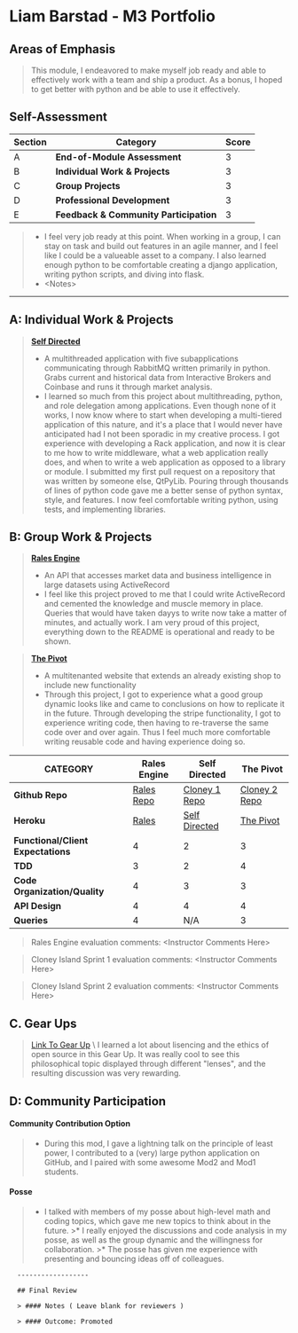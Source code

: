 # Liam Barstad - M3 Portfolio

## Areas of Emphasis

> This module, I endeavored to make myself job ready and able to effectively work with a team and ship a product. As a bonus, I hoped to get better with python and be able to use it effectively.

## Self-Assessment

| Section | Category | Score |
| --- | ----- | --- |
| A | **End-of-Module Assessment** | 3 |
| B | **Individual Work & Projects** | 3 |
| C | **Group Projects** | 3 |
| D | **Professional Development** | 3 |
| E | **Feedback & Community Participation** | 3 |

>* I feel very job ready at this point. When working in a group, I can stay on task and build out features in an agile manner, and I feel like I could be a valueable asset to a company. I also learned enough python to be comfortable creating a django application, writing python scripts, and diving into flask.
>* \<Notes>

-----------------------

## A: Individual Work & Projects

> **[Self Directed](https://github.com/liambarstad/data_fiend_v1)**
>* A multithreaded application with five subapplications communicating through RabbitMQ written primarily in python. Grabs current and historical data from Interactive Brokers and Coinbase and runs it through market analysis.
>* I learned so much from this project about multithreading, python, and role delegation among applications. Even though none of it works, I now know where to start when developing a multi-tiered application of this nature, and it's a place that I would never have anticipated had I not been sporadic in my creative process. I got experience with developing a Rack application, and now it is clear to me how to write middleware, what a web application really does, and when to write a web application as opposed to a library or module. I submitted my first pull request on a repository that was written by someone else, QtPyLib. Pouring through thousands of lines of python code gave me a better sense of python syntax, style, and features. I now feel comfortable writing python, using tests, and implementing libraries.

## B: Group Work & Projects

> **[Rales Engine](https://github.com/liambarstad/rales-engine)**
>* An API that accesses market data and business intelligence in large datasets using ActiveRecord
>* I feel like this project proved to me that I could write ActiveRecord and cemented the knowledge and muscle memory in place. Queries that would have taken dayys to write now take a matter of minutes, and actually work. I am very proud of this project, everything down to the README is operational and ready to be shown.

> **[The Pivot](https://github.com/liambarstad/the_pivot_base)**
>* A multitenanted website that extends an already existing shop to include new functionality
>* Through this project, I got to experience what a good group dynamic looks like and came to conclusions on how to replicate it in the future. Through developing the stripe functionality, I got to experience writing code, then having to re-traverse the same code over and over again. Thus I feel much more comfortable writing reusable code and having experience doing so.

| CATEGORY | Rales Engine | Self Directed | The Pivot |
| --- | --- | --- | --- |
| **Github Repo** | [Rales Repo](https://) | [Cloney 1 Repo](https://) | [Cloney 2 Repo](https://) |
| **Heroku** | [Rales](https://) | [Self Directed](https://) | [The Pivot](https://) |
| **Functional/Client Expectations** | 4 | 2 | 3 |
| **TDD** | 3 | 2 | 4 |
| **Code Organization/Quality** | 4 | 3 | 3 |
| **API Design** | 4 | 4 | 4 |
| **Queries** | 4 | N/A | 3 |

> Rales Engine evaluation comments:
\<Instructor Comments Here>

> Cloney Island Sprint 1 evaluation comments:
\<Instructor Comments Here>

> Cloney Island Sprint 2 evaluation comments:
\<Instructor Comments Here>

## C. **Gear Ups**

> [Link To Gear Up]()
\ I learned a lot about lisencing and the ethics of open source in this Gear Up. It was really cool to see this philosophical topic displayed through different "lenses", and the resulting discussion was very rewarding.

## D: Community Participation

#### **Community Contribution Option**
>* During this mod, I gave a lightning talk on the principle of least power, I contributed to a (very) large python application on GitHub, and I paired with some awesome Mod2 and Mod1 students.

#### **Posse**
  >* I talked with members of my posse about high-level math and coding topics, which gave me new topics to think about in the future.
    >* I really enjoyed the discussions and code analysis in my posse, as well as the group dynamic and the willingness for collaboration.
      >* The posse has given me experience with presenting and bouncing ideas off of colleagues.

      ------------------

      ## Final Review

      > #### Notes ( Leave blank for reviewers )

      > #### Outcome: Promoted
